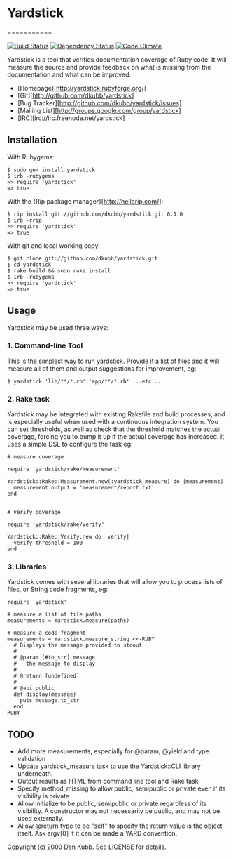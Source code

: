 # Yardstick
===========

[![Build Status](https://secure.travis-ci.org/dkubb/yardstick.png?branch=master)](http://travis-ci.org/dkubb/yardstick)
[![Dependency Status](https://gemnasium.com/dkubb/yardstick.png)](https://gemnasium.com/dkubb/yardstick)
[![Code Climate](https://codeclimate.com/github/dkubb/yardstick.png)](https://codeclimate.com/github/dkubb/yardstick)

Yardstick is a tool that verifies documentation coverage of Ruby code.  It will measure the source and provide feedback on what is missing from the documentation and what can be improved.

* [Homepage][http://yardstick.rubyforge.org/]
* [Git][http://github.com/dkubb/yardstick]
* [Bug Tracker][http://github.com/dkubb/yardstick/issues]
* [Mailing List][http://groups.google.com/group/yardstick]
* [IRC][irc://irc.freenode.net/yardstick]

Installation
------------

With Rubygems:

```
$ sudo gem install yardstick
$ irb -rubygems
>> require 'yardstick'
=> true
```

With the {Rip package manager}[http://hellorip.com/]:

```
$ rip install git://github.com/dkubb/yardstick.git 0.1.0
$ irb -rrip
>> require 'yardstick'
=> true
```

With git and local working copy:

```
$ git clone git://github.com/dkubb/yardstick.git
$ cd yardstick
$ rake build && sudo rake install
$ irb -rubygems
>> require 'yardstick'
=> true
```

## Usage

Yardstick may be used three ways:

### 1. Command-line Tool

This is the simplest way to run yardstick.  Provide it a list of files
and it will measure all of them and output suggestions for improvement,
eg:

```
$ yardstick 'lib/**/*.rb' 'app/**/*.rb' ...etc...
```

### 2. Rake task

Yardstick may be integrated with existing Rakefile and build processes,
and is especially useful when used with a continuous integration system.
You can set thresholds, as well as check that the threshold matches the
actual coverage, forcing you to bump it up if the actual coverage has
increased.  It uses a simple DSL to configure the task eg:

```
# measure coverage

require 'yardstick/rake/measurement'

Yardstick::Rake::Measurement.new(:yardstick_measure) do |measurement|
  measurement.output = 'measurement/report.txt'
end


# verify coverage

require 'yardstick/rake/verify'

Yardstick::Rake::Verify.new do |verify|
  verify.threshold = 100
end
```

### 3. Libraries

Yardstick comes with several libraries that will allow you to process
lists of files, or String code fragments, eg:

```
require 'yardstick'

# measure a list of file paths
measurements = Yardstick.measure(paths)

# measure a code fragment
measurements = Yardstick.measure_string <<-RUBY
  # Displays the message provided to stdout
  #
  # @param [#to_str] message
  #   the message to display
  #
  # @return [undefined]
  #
  # @api public
  def display(message)
    puts message.to_str
  end
RUBY
```

## TODO

* Add more measurements, especially for @param, @yield and type
  validation
* Update yardstick_measure task to use the Yardstick::CLI library
  underneath.
* Output results as HTML from command line tool and Rake task
* Specify method_missing to allow public, semipublic or private even
  if its visibility is private
* Allow initialize to be public, semipublic or private regardless of
  its visibility.  A constructor may not necessarily be public, and may
  not be used externally.
* Allow @return type to be "self" to specify the return value is
  the object itself.  Ask argv[0] if it can be made a YARD convention.

Copyright (c) 2009 Dan Kubb. See LICENSE for details.
